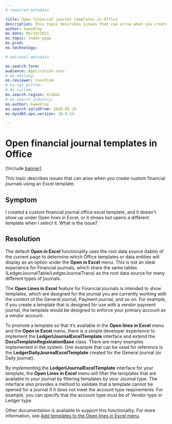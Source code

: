 ```yaml
---
# required metadata

title: Open financial journal templates in Office 
description: This topic describes issues that can arise when you create custom financial journals using an Excel template.
author: kweekley
ms.date: 05/14/2021
ms.topic: index-page
ms.prod: 
ms.technology: 

# optional metadata

ms.search.form: 
audience: Application User
# ms.devlang: 
ms.reviewer: roschlom
# ms.tgt_pltfrm: 
# ms.custom: 
ms.search.region: Global 
# ms.search.industry: 
ms.author: kweekley
ms.search.validFrom: 2020-05-14
ms.dyn365.ops.version: 10.0.14

---
```


# Open financial journal templates in Office

[!include [banner](../includes/banner.md)]

This topic describes issues that can arise when you create custom financial journals using an Excel template. 

## Symptom

I created a custom financial journal office excel template, and it doesn't show up under Open lines in Excel, or it shows but opens a different template when I select it.  What is the issue?

## Resolution

The default **Open in Excel** functionality uses the root data source (table) of the current page to determine which Office templates or data entities will display as an option under the **Open in Excel** menu. This is not an ideal experience for Financial journals, which share the same tables (LedgerJournalTable/LedgerJournalTrans) as the root data source for many different types of journals.  

The **Open Lines in Excel** feature for Financial journals is intended to show templates, which are designed for the journal you are currently working with the context of the General journal, Payment journal, and so on.  For example, if you create a template that is designed for use with a vendor payment journal, the template would be designed to enforce your primary account as a vendor account.  

To promote a template so that it’s available in the **Open lines in Excel** menu and the **Open in Excel** menu, there is a simple developer experience to implement the **LedgerIJournalExcelTemplate** interface and extend the **DocuTemplateRegistrationBase** class.  There are many examples implemented in the system. One example that can be used for reference is the **LedgerDailyJournalExcelTemplate** created for the General journal (or Daily journal).

By implementing the **LedgerIJournalExcelTemplate** interface for your template, the **Open Lines in Excel** menu will filter the templates that are available to your journal by filtering templates by your Journal type.  The interface also provides a method to validate that a template cannot be opened for a journal if it does not meet the account type requirements. For example, you can specify that the account type must be of Vendor type or Ledger type.

Other documentation is available to support this functionality. For more information, see [Add templates to the Open lines in Excel menu](../../fin-ops-core/dev-itpro/user-interface/add-templates-open-lines-excel-menu.md).
